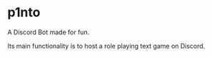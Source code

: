 # p1nto
A Discord Bot made for fun.

Its main functionality is to host a role playing text game on Discord.
